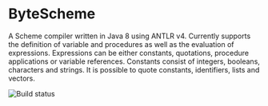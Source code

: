# ByteScheme

A Scheme compiler written in Java 8 using ANTLR v4. Currently supports the definition of variable and procedures as well as the evaluation of expressions. Expressions can be either constants, quotations, procedure applications or variable references. Constants consist of integers, booleans, characters and strings. It is possible to quote constants, identifiers, lists and vectors.


![Build status](https://travis-ci.org/gstraube/ByteScheme.svg?branch=master)
